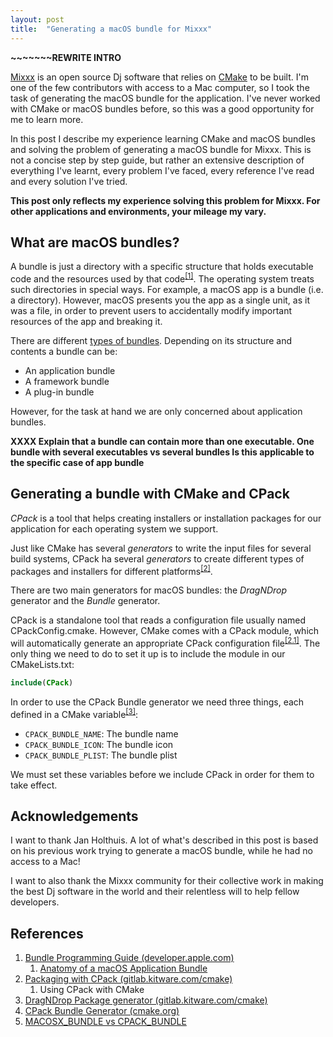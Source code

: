 ```yaml
---
layout: post
title:  "Generating a macOS bundle for Mixxx"
---
```


**~~~~~~~REWRITE INTRO**

[Mixxx](https://mixxx.org/) is an open source Dj software that relies on
[CMake](https://cmake.org/) to be built. I'm one of the few contributors with access to a Mac computer, so I took the task
of generating the macOS bundle for the application. I've never worked with CMake or macOS bundles before, so this was a good opportunity for me to learn more.

In this post I describe my experience learning CMake and macOS bundles and solving the problem of generating a macOS bundle for Mixxx.
This is not a concise step by step guide, but rather an extensive description of everything I've learnt,
every problem I've faced, every reference I've read and every solution I've tried.

**This post only reflects my experience solving this problem for Mixxx. For other applications and environments, your mileage my vary.**

## What are macOS bundles?

A bundle is just a directory with a specific structure that
holds executable code and the resources used by that code<sup>[[1]](#ref-bundle-programming-guide)</sup>.
The operating system treats such directories in special ways. For example, a macOS
app is a bundle (i.e. a directory). However, macOS presents you the app
as a single unit, as it was a file, in order to prevent users to accidentally
modify important resources of the app and breaking it.

There are different [types of bundles](https://developer.apple.com/library/archive/documentation/CoreFoundation/Conceptual/CFBundles/AboutBundles/AboutBundles.html#//apple_ref/doc/uid/10000123i-CH100-SW7). Depending on its structure and contents
a bundle can be:

- An application bundle
- A framework bundle
- A plug-in bundle

However, for the task at hand we are only concerned about application bundles.

**XXXX Explain that a bundle can contain more than one executable. One bundle with several executables vs several bundles
Is this applicable to the specific case of app bundle**

## Generating a bundle with CMake and CPack

*CPack* is a tool that helps creating installers or installation packages for our application
for each operating system we support.

Just like CMake has several *generators* to write the input files for several build systems,
CPack ha several *generators* to create different types of packages and installers
for different platforms<sup>[[2]](#ref-packaging-with-cpack)</sup>.

There are two main generators for macOS bundles: the *DragNDrop* generator and the *Bundle* generator.

CPack is a standalone tool that reads a configuration file usually named CPackConfig.cmake.
However, CMake comes with a CPack module, which will automatically generate an
appropriate CPack configuration file<sup>[[2.1]](#ref-using-cpack-with-cmake)</sup>.
The only thing we need to do to set it up is to include the module in our CMakeLists.txt:
```cmake
include(CPack)
```

In order to use the CPack Bundle generator we need three things, each defined in a CMake variable<sup>[[3]](#ref-cpack-bundle-generator)</sup>:

- `CPACK_BUNDLE_NAME`: The bundle name
- `CPACK_BUNDLE_ICON`: The bundle icon
- `CPACK_BUNDLE_PLIST`: The bundle plist

We must set these variables before we include CPack in order for them to take effect.

## Acknowledgements

I want to thank Jan Holthuis. A lot of what's described in this post
is based on his previous work trying to generate a macOS
bundle, while he had no access to a Mac!

I want to also thank the Mixxx community for their collective work
in making the best Dj software in the world and their relentless will to help
fellow developers.

## References

<ol class="nestedList">
    <li>
        <span id="ref-bundle-programming-guide" class="ref">
            <a href="https://developer.apple.com/library/archive/documentation/CoreFoundation/Conceptual/CFBundles/Introduction/Introduction.html">Bundle Programming Guide (developer.apple.com)</a>
        </span>
        <ol class="nestedList">
            <li>
                <span id="ref-bundle-programming-guide" class="ref">
                    <a href="https://developer.apple.com/library/archive/documentation/CoreFoundation/Conceptual/CFBundles/BundleTypes/BundleTypes.html#//apple_ref/doc/uid/10000123i-CH101-SW19">Anatomy of a macOS Application Bundle</a>
                </span>
            </li>
        </ol>
    </li>
    <li>
        <span id="ref-packaging-with-cpack" class="ref">
            <a href="https://gitlab.kitware.com/cmake/community/-/wikis/doc/cpack/Packaging-With-CPack">Packaging with CPack (gitlab.kitware.com/cmake)</a>
        </span>
        <ol class="nestedList">
            <li>
                <span id="ref-using-cpack-with-cmake" class="ref">
                    <a herf="https://gitlab.kitware.com/cmake/community/-/wikis/doc/cpack/Packaging-With-CPack#using-cpack-with-cmake">Using CPack with CMake</a>
                </span>
            </li>
        </ol>
    </li>
    <li>
        <span id="ref-drag-n-drop-package-generator" class="ref">
            <a href="https://gitlab.kitware.com/cmake/community/-/wikis/doc/cpack/PackageGenerators#dragndrop-osx-only">DragNDrop Package generator (gitlab.kitware.com/cmake)</a>
        </span>
    </li>
    <li>
        <span id="ref-cpack-bundle-generator" class="ref">
            <a href="https://cmake.org/cmake/help/git-stage/cpack_gen/bundle.html">CPack Bundle Generator (cmake.org)</a>
        </span>
    </li>
    <li>
        <span class="ref">
            <a href="https://stackoverflow.com/a/44629910">MACOSX_BUNDLE vs CPACK_BUNDLE</a>
        </span>
    </li>
</ol>